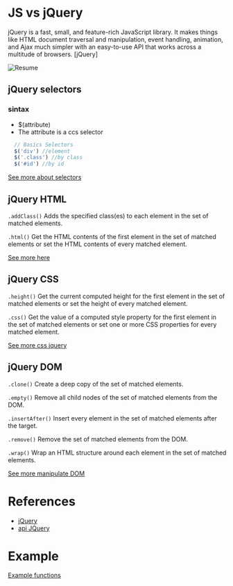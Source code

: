 # JS vs jQuery
jQuery is a fast, small, and feature-rich JavaScript library. It makes things like HTML document traversal and manipulation, event handling, animation, and Ajax much simpler with an easy-to-use API that works across a multitude of browsers.
[jQuery]

![Resume](https://blog.templatetoaster.com/wp-content/uploads/2018/02/jQuery-Quick-API-reference.jpg)


## jQuery selectors
### sintax
* $(attribute)
* The attribute is a ccs selector

```javascript
  // Basics Selectors
  $('div') //element
  $('.class') //by class
  $('#id') //by id
```
[See more about selectors](https://api.jquery.com/category/selectors)
## jQuery HTML
`.addClass()` Adds the specified class(es) to each element in the set of matched elements.

`.html()` Get the HTML contents of the first element in the set of matched elements or set the HTML contents of every matched element.

[See more here](https://api.jquery.com/category/attributes/)
## jQuery CSS
`.height()` Get the current computed height for the first element in the set of matched elements or set the height of every matched element.

`.css()` Get the value of a computed style property for the first element in the set of matched elements or set one or more CSS properties for every matched element.

[See more css jquery](https://api.jquery.com/category/css/)

## jQuery DOM

`.clone()` Create a deep copy of the set of matched elements.

`.empty()` Remove all child nodes of the set of matched elements from the DOM.

`.insertAfter()` Insert every element in the set of matched elements after the target.

`.remove()` Remove the set of matched elements from the DOM.

`.wrap()` Wrap an HTML structure around each element in the set of matched elements.

[See more manipulate DOM](https://api.jquery.com/category/manipulation/)

# References

* [jQuery](https://jquery.com/)
* [api JQuery](https://api.jquery.com/)

# Example
[Example functions](../examples/jQueryExm.html)
